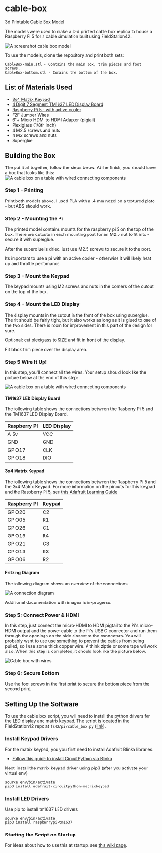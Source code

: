 # cable-box
3d Printable Cable Box Model

The models were used to make a 3-d printed cable box replica to house a Raspberry Pi 5 for a cable simulation built using FieldStation42.


![A screenshot cable box model](docs/model0.png?raw=true)

To use the models, clone the repository and print both sets:

```
CableBox-main.stl - Contains the main box, trim pieces and foot screws.
CableBox-bottom.stl - Conains the bottom of the box.
```

## List of Materials Used
* [3x4 Matrix Keypad](https://www.adafruit.com/product/3845)
* [4 Digit 7 Segment TM1637 LED Display Board](https://www.amazon.com/dp/B0BFQNFX6D)
* [Raspberry Pi 5 - with active cooler](https://www.adafruit.com/product/5815)
* [F2F Jumper Wires](https://www.adafruit.com/product/1950)
* 6"+ Micro HDMI to HDMI Adapter (pigtail)
* Plexiglass (1/8th inch)
* 4 M2.5 screws and nuts
* 4 M2 screws and nuts
* Superglue

## Building the Box
The put it all together, follow the steps below. At the finish, you should have a box that looks like this:
![A cable box on a table with wired connecting components](docs/cable_cover_3.png?wired-box.pngraw=true)

### Step 1 - Printing
Print both models above. I used PLA with a .4 mm nozel on a textured plate - but ABS should work.

### Step 2 - Mounting the Pi
The printed model contains mounts for the raspberry pi 5 on the top of the box. There are cutouts in each mounting post for an M2.5 nut to fit into - secure it with superglue.
        
After the superglue is dried, just use M2.5 screws to secure it to the post.

Its important to use a pi with an active cooler - otherwise it will likely heat up and throttle perfomance. 

### Step 3 - Mount the Keypad
The keypad mounts using M2 screws and nuts in the corners of the cutout on the top of the box.

### Step 4 - Mount the LED Display
The display mounts in the cutout in the front of the box using superglue. The fit should be fairly tight, but it also works as long as it is glued to one of the two sides. There is room for improvement in this part of the design for sure.

Optional: cut plexiglass to SIZE and fit in front of the display.

Fit black trim piece over the display area.

### Step 5 Wire It Up!
In this step, you'll connect all the wires. Your setup should look like the picture below at the end of this step:

![A cable box on a table with wired connecting components](docs/wired-box.png?wired-box.pngraw=true)

#### TM1637 LED Display Board

The following table shows the connections between the Rasberry Pi 5 and the TM1637 LED Display Board.

| Raspberry PI  |LED Display    |
| ------------- | ------------- |
|A 5v |VCC |
|GND  |GND |
|GPIO17  |CLK |
|GPIO18  | DIO |

#### 3x4 Matrix Keypad

The following table shows the connections between the Raspberry Pi 5 and the 3x4 Matrix Keypad. For more information on the pinouts for this keypad and the Raspberry Pi 5, see [this Adafruit Learning Guide](https://learn.adafruit.com/matrix-keypad/overview).

| Raspberry PI  |Keypad         |
| ------------- | ------------- |
|GPIO20|C2|
|GPIO05|R1|
|GPIO26|C1|
|GPIO19|R4|
|GPIO21|C3|
|GPIO13|R3|
|GPIO06|R2|

#### Fritzing Diagram

The following diagram shows an overview of the connections.

![A connection diagram](docs/cable-box-fritzing.png?raw=true)

Additional documentation with images is in-progress.

### Step 5: Connect Power & HDMI

In this step, just connect the micro-HDMI to HDMI pigtail to the Pi's micro-HDMI output and the power cable to the Pi's USB C connector and run them through the openings on the side closest to the connectors. You will probably want to use use something to prevent the cables from being pulled, so I use some thick copper wire. A think ziptie or some tape wil work also. When this step is completed, it should look like the picture below.

![Cable box with wires](docs/cable_plugs.png?raw=true)

### Step 6: Secure Bottom
Use the foot screws in the first print to secure the bottom piece from the second print.

## Setting Up the Software

To use the cable box script, you will need to install the python drivers for the LED display and matrix keypad. The script is located in the FieldStation42 repo at `fs42/pi/cable_box.py` ([link](https://github.com/shane-mason/FieldStation42/blob/main/fs42/pi/cable_box.py)).

### Install Keypad Drivers

For the matrix keypad, you you first need to install Adafruit Blinka libraries. 
- [Follow this guide to install CircuitPython via Blinka](https://learn.adafruit.com/circuitpython-on-raspberrypi-linux/installing-circuitpython-on-raspberry-pi)

Next, install the matrix keypad driver using pip3 (after you activate your virtual env)

```
source env/bin/activate
pip3 install adafruit-circuitpython-matrixkeypad
```

### Install LED Drivers

Use pip to install tm1637 LED drivers

```
source env/bin/activate
pip3 install raspberrypi-tm1637
```

### Starting the Script on Startup

For ideas about how to use this at startup, see [this wiki page](https://github.com/shane-mason/FieldStation42/wiki/Autostart-on-Rasberry-Pi).

